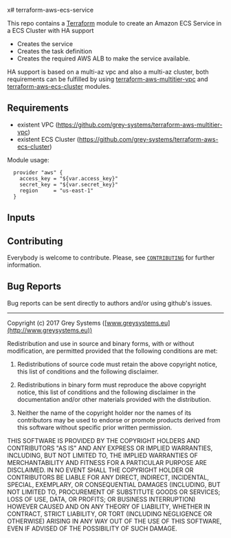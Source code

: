 x# terraform-aws-ecs-service

This repo contains a [Terraform](https://terraform.io/) module to create an Amazon ECS Service in a ECS Cluster with HA support

* Creates the service
* Creates the task definition
* Creates the required AWS ALB to make the service available.

HA support is based on a multi-az vpc and also a multi-az cluster, both requirements can be fulfilled by using [terraform-aws-multitier-vpc](https://github.com/grey-systems/terraform-aws-multitier-vpc) and [terraform-aws-ecs-cluster](https://github.com/grey-systems/terraform-aws-ecs-cluster) modules.

Requirements
--------------
* existent VPC (https://github.com/grey-systems/terraform-aws-multitier-vpc)
* existent ECS Cluster (https://github.com/grey-systems/terraform-aws-ecs-cluster)


Module usage:

      provider "aws" {
        access_key = "${var.access_key}"
        secret_key = "${var.secret_key}"
        region     = "us-east-1"
      }


Inputs
---------


Contributing
------------
Everybody is welcome to contribute. Please, see [`CONTRIBUTING`][contrib] for further information.

[contrib]: CONTRIBUTING.md

Bug Reports
-----------

Bug reports can be sent directly to authors and/or using github's issues.


-------

Copyright (c) 2017 Grey Systems ([www.greysystems.eu](http://www.greysystems.eu))

Redistribution and use in source and binary forms, with or without modification, are permitted provided that the following conditions are met:

1. Redistributions of source code must retain the above copyright notice, this list of conditions and the following disclaimer.

2. Redistributions in binary form must reproduce the above copyright notice, this list of conditions and the following disclaimer in the documentation and/or other materials provided with the distribution.

3. Neither the name of the copyright holder nor the names of its contributors may be used to endorse or promote products derived from this software without specific prior written permission.

THIS SOFTWARE IS PROVIDED BY THE COPYRIGHT HOLDERS AND CONTRIBUTORS "AS IS" AND ANY EXPRESS OR IMPLIED WARRANTIES, INCLUDING, BUT NOT LIMITED TO, THE IMPLIED WARRANTIES OF MERCHANTABILITY AND FITNESS FOR A PARTICULAR PURPOSE ARE DISCLAIMED. IN NO EVENT SHALL THE COPYRIGHT HOLDER OR CONTRIBUTORS BE LIABLE FOR ANY DIRECT, INDIRECT, INCIDENTAL, SPECIAL, EXEMPLARY, OR CONSEQUENTIAL DAMAGES (INCLUDING, BUT NOT LIMITED TO, PROCUREMENT OF SUBSTITUTE GOODS OR SERVICES; LOSS OF USE, DATA, OR PROFITS; OR BUSINESS INTERRUPTION) HOWEVER CAUSED AND ON ANY THEORY OF LIABILITY, WHETHER IN CONTRACT, STRICT LIABILITY, OR TORT (INCLUDING NEGLIGENCE OR OTHERWISE) ARISING IN ANY WAY OUT OF THE USE OF THIS SOFTWARE, EVEN IF ADVISED OF THE POSSIBILITY OF SUCH DAMAGE.
